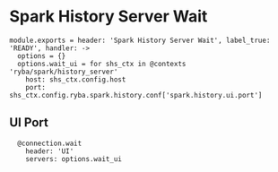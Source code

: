 
# Spark History Server Wait

    module.exports = header: 'Spark History Server Wait', label_true: 'READY', handler: ->
      options = {}
      options.wait_ui = for shs_ctx in @contexts 'ryba/spark/history_server'
        host: shs_ctx.config.host
        port: shs_ctx.config.ryba.spark.history.conf['spark.history.ui.port']

## UI Port

      @connection.wait
        header: 'UI'
        servers: options.wait_ui
